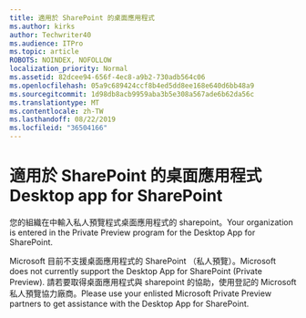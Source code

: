 ```yaml
---
title: 適用於 SharePoint 的桌面應用程式
ms.author: kirks
author: Techwriter40
ms.audience: ITPro
ms.topic: article
ROBOTS: NOINDEX, NOFOLLOW
localization_priority: Normal
ms.assetid: 82dcee94-656f-4ec8-a9b2-730adb564c06
ms.openlocfilehash: 05a9c689424ccf8b4ed5dd8ee168e640d6bb48a9
ms.sourcegitcommit: 1d98db8acb9959aba3b5e308a567ade6b62da56c
ms.translationtype: MT
ms.contentlocale: zh-TW
ms.lasthandoff: 08/22/2019
ms.locfileid: "36504166"
---
```

# <a name="desktop-app-for-sharepoint"></a><span data-ttu-id="66232-102">適用於 SharePoint 的桌面應用程式</span><span class="sxs-lookup"><span data-stu-id="66232-102">Desktop app for SharePoint</span></span>

<span data-ttu-id="66232-103">您的組織在中輸入私人預覽程式桌面應用程式的 sharepoint。</span><span class="sxs-lookup"><span data-stu-id="66232-103">Your organization is entered in the Private Preview program for the Desktop App for SharePoint.</span></span>

<span data-ttu-id="66232-104">Microsoft 目前不支援桌面應用程式的 SharePoint （私人預覽）。</span><span class="sxs-lookup"><span data-stu-id="66232-104">Microsoft does not currently support the Desktop App for SharePoint (Private Preview).</span></span> <span data-ttu-id="66232-105">請若要取得桌面應用程式與 sharepoint 的協助，使用登記的 Microsoft 私人預覽協力廠商。</span><span class="sxs-lookup"><span data-stu-id="66232-105">Please use your enlisted Microsoft Private Preview partners to get assistance with the Desktop App for SharePoint.</span></span>

